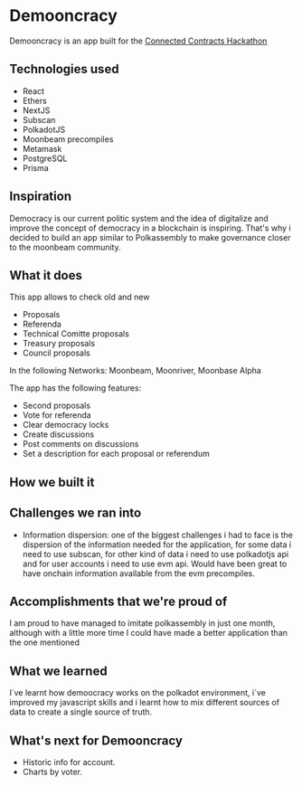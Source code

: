 # Demooncracy

Demooncracy is an app built for the [Connected Contracts Hackathon](https://moonbeam.devpost.com/)

## Technologies used

- React
- Ethers
- NextJS
- Subscan
- PolkadotJS
- Moonbeam precompiles
- Metamask
- PostgreSQL
- Prisma

## Inspiration

Democracy is our current politic system and the idea of digitalize and improve the concept of democracy in a blockchain is inspiring. That's why i decided to build an app similar to Polkassembly to make governance closer to the moonbeam community.

## What it does

This app allows to check old and new

- Proposals
- Referenda
- Technical Comitte proposals
- Treasury proposals
- Council proposals

In the following Networks: Moonbeam, Moonriver, Moonbase Alpha

The app has the following features:

- Second proposals
- Vote for referenda
- Clear democracy locks
- Create discussions
- Post comments on discussions
- Set a description for each proposal or referendum

## How we built it

## Challenges we ran into

- Information dispersion: one of the biggest challenges i had to face is the dispersion of the information needed for the application, for some data i need to use subscan, for other kind of data i need to use polkadotjs api and for user accounts i need to use evm api. Would have been great to have onchain information available from the evm precompiles.

## Accomplishments that we're proud of

I am proud to have managed to imitate polkassembly in just one month, although with a little more time I could have made a better application than the one mentioned

## What we learned

I´ve learnt how demoocracy works on the polkadot environment, i´ve improved my javascript skills and i learnt how to mix different sources of data to create a single source of truth.

## What's next for Demooncracy

- Historic info for account.
- Charts by voter.

